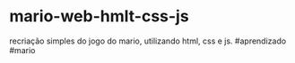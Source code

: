 # mario-web-hmlt-css-js
recriação simples do jogo do mario, utilizando html, css e js. #aprendizado #mario
